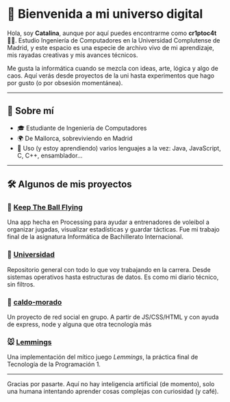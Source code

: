# 👾 Bienvenida a mi universo digital

Hola, soy **Catalina**, aunque por aquí puedes encontrarme como **cr1ptoc4t** 🐱‍💻. Estudio Ingeniería de Computadores en la Universidad Complutense de Madrid, y este espacio es una especie de archivo vivo de mi aprendizaje, mis rayadas creativas y mis avances técnicos.

Me gusta la informática cuando se mezcla con ideas, arte, lógica y algo de caos. Aquí verás desde proyectos de la uni hasta experimentos que hago por gusto (o por obsesión momentánea).

---

## 🧠 Sobre mí

- 🎓 Estudiante de Ingeniería de Computadores  
- 🌍 De Mallorca, sobreviviendo en Madrid  
- 💬 Uso (y estoy aprendiendo) varios lenguajes a la vez: Java, JavaScript, C, C++, ensamblador...  

---

## 🛠️ Algunos de mis proyectos

### 🏐 [Keep The Ball Flying](https://github.com/catalinafullana/Internal-Assessment-CS-IB)  
Una app hecha en Processing para ayudar a entrenadores de voleibol a organizar jugadas, visualizar estadísticas y guardar tácticas. Fue mi trabajo final de la asignatura Informática de Bachillerato Internacional.

### 🧠 [Universidad](https://github.com/cr1ptoc4t/Universidad)  
Repositorio general con todo lo que voy trabajando en la carrera. Desde sistemas operativos hasta estructuras de datos. Es como mi diario técnico, sin filtros.

### 🍲 [caldo-morado](https://github.com/alaimiranda/caldo-morado)  
Un proyecto de red social en grupo. A partir de JS/CSS/HTML y con ayuda de express, node y alguna que otra tecnología más

### 🐭 [Lemmings](https://github.com/cr1ptoc4t/Lemmings)  
Una implementación del mítico juego *Lemmings*, la práctica final de Tecnología de la Programación 1.

---

Gracias por pasarte. Aquí no hay inteligencia artificial (de momento), solo una humana intentando aprender cosas complejas con curiosidad (y café).
